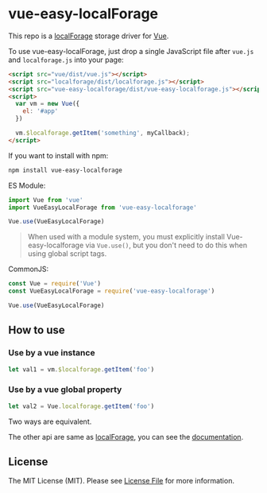 # vue-easy-localForage

This repo is a [localForage](https://github.com/localForage/localForage) storage driver for [Vue](https://github.com/vuejs/vue).

To use vue-easy-localForage, just drop a single JavaScript file after `vue.js` and `localforage.js` into your page:

```html
<script src="vue/dist/vue.js"></script>
<script src="localforage/dist/localforage.js"></script>
<script src="vue-easy-localforage/dist/vue-easy-localforage.js"></script>
<script>
  var vm = new Vue({
    el: '#app'
  })

  vm.$localforage.getItem('something', myCallback);
</script>
```

If you want to install with npm:
```bash
npm install vue-easy-localforage
```

ES Module:
```js
import Vue from 'vue'
import VueEasyLocalForage from 'vue-easy-localforage'

Vue.use(VueEasyLocalForage)
```

> When used with a module system, you must explicitly install Vue-easy-localforage via `Vue.use()`, but you don't need to do this when using global script tags.

CommonJS: 
```js
const Vue = require('Vue')
const VueEasyLocalForage = require('vue-easy-localforage')

Vue.use(VueEasyLocalForage)
```

## How to use

### Use by a vue instance
```js
let val1 = vm.$localforage.getItem('foo')
```

### Use by a vue global property
```js
let val2 = Vue.localforage.getItem('foo')
```

Two ways are equivalent.

The other api are same as [localForage](https://github.com/localForage/localForage), you can see the [documentation](https://localforage.github.io/localForage/).

## License

The MIT License (MIT). Please see [License File](LICENSE) for more information.
